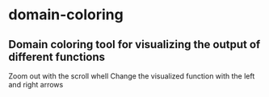 # domain-coloring
 
## Domain coloring tool for visualizing the output of different functions

Zoom out with the scroll whell
Change the visualized function with the left and right arrows